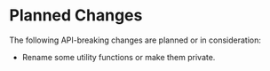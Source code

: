 <!-- SPDX-FileCopyrightText: 2022 geisserml <geisserml@gmail.com> -->
<!-- SPDX-License-Identifier: CC-BY-4.0 -->

Planned Changes
===============

The following API-breaking changes are planned or in consideration:
* Rename some utility functions or make them private.
